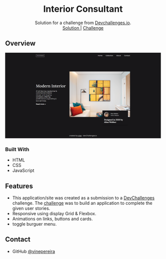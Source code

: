 <!-- Please update value in the {}  -->

<h1 align="center">Interior Consultant</h1>

<div align="center">
   Solution for a challenge from  <a href="http://devchallenges.io" target="_blank">Devchallenges.io</a>.
</div>

<div align="center">
    <a href="https://vinepereira.github.io/Interior-Consultant-Dev-Challenges/">
      Solution
    </a>
    <span> | </span>
    <a href="https://www.figma.com/file/3cf83hHRBAGjG5EKPcG2bV/interior-consultant-challenge?node-id=0%3A1&t=uiPgkMxX2TqAFZ9f-0">
      Challenge
    </a>
  </h3>
</div>

## Overview

![screenshot](./desktop.png)


### Built With

- HTML
- CSS
- JavaScript

## Features

- This application/site was created as a submission to a [DevChallenges](https://devchallenges.io/challenges) challenge. The [challenge](https://devchallenges.io/challenges/wBunSb7FPrIepJZAg0sY) was to build an application to complete the given user stories.
- Responsive using display Grid & Flexbox.
- Animations on links, buttons and cards.
- toggle burguer menu.


## Contact
- GitHub [@vinepereira](https://github.com/vinepereira)

